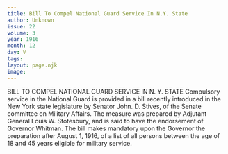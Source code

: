 ```yaml
---
title: Bill To Compel National Guard Service In N.Y. State
author: Unknown
issue: 22
volume: 3
year: 1916
month: 12
day: V
tags:
layout: page.njk
image:
---
```

BILL TO COMPEL NATIONAL GUARD SERVICE IN N. Y. STATE       Compulsory service in the National Guard is provided in a bill recently introduced in the New York state legislature by Senator John. D. Stives, of the Senate committee on Military Affairs. The measure was prepared by Adjutant General Louis W. Stotesbury, and is said to have the endorsement of Governor Whitman.       The bill makes mandatory upon the Governor the preparation after August 1, 1916, of a list of all persons between the age of 18 and 45 years eligible for military service. 


